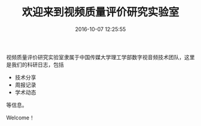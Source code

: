 ﻿---
title: 欢迎来到视频质量评价研究实验室
date: 2016-10-07 12:25:55
tags: [Welcome]
categories: 基本信息
---

视频质量评价研究实验室隶属于中国传媒大学理工学部数字视音频技术团队，这里是我们的科研日志，包括

 - 技术分享
 - 周报记录
 - 学术动态
 
等信息。

Welcome！

